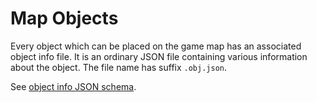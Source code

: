 # Map Objects

Every object which can be placed on the game map has an associated object info
file. It is an ordinary JSON file containing various information about the
object. The file name has suffix `.obj.json`.

See [object info JSON schema](schema.json).
